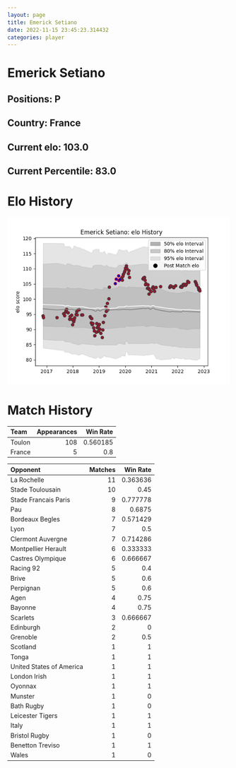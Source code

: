 ```yaml
---  
layout: page  
title: Emerick Setiano  
date: 2022-11-15 23:45:23.314432  
categories: player  
---
```

# Emerick Setiano

## Positions: P

## Country: France

## Current elo: 103.0

## Current Percentile: 83.0

# Elo History


![elo history](history_EmerickSetiano.png)
# Match History


| Team   |   Appearances |   Win Rate |
|:-------|--------------:|-----------:|
| Toulon |           108 |   0.560185 |
| France |             5 |   0.8      |

| Opponent                 |   Matches |   Win Rate |
|:-------------------------|----------:|-----------:|
| La Rochelle              |        11 |   0.363636 |
| Stade Toulousain         |        10 |   0.45     |
| Stade Francais Paris     |         9 |   0.777778 |
| Pau                      |         8 |   0.6875   |
| Bordeaux Begles          |         7 |   0.571429 |
| Lyon                     |         7 |   0.5      |
| Clermont Auvergne        |         7 |   0.714286 |
| Montpellier Herault      |         6 |   0.333333 |
| Castres Olympique        |         6 |   0.666667 |
| Racing 92                |         5 |   0.4      |
| Brive                    |         5 |   0.6      |
| Perpignan                |         5 |   0.6      |
| Agen                     |         4 |   0.75     |
| Bayonne                  |         4 |   0.75     |
| Scarlets                 |         3 |   0.666667 |
| Edinburgh                |         2 |   0        |
| Grenoble                 |         2 |   0.5      |
| Scotland                 |         1 |   1        |
| Tonga                    |         1 |   1        |
| United States of America |         1 |   1        |
| London Irish             |         1 |   1        |
| Oyonnax                  |         1 |   1        |
| Munster                  |         1 |   0        |
| Bath Rugby               |         1 |   0        |
| Leicester Tigers         |         1 |   1        |
| Italy                    |         1 |   1        |
| Bristol Rugby            |         1 |   0        |
| Benetton Treviso         |         1 |   1        |
| Wales                    |         1 |   0        |
